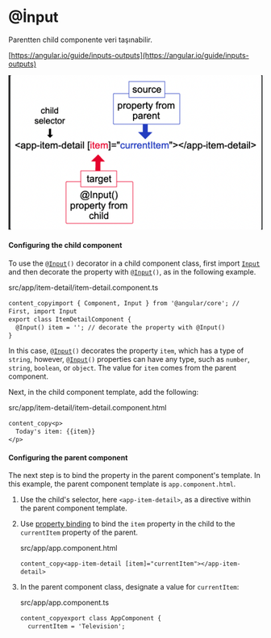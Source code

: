 # @İnput

Parentten child componente veri taşınabilir.

[https://angular.io/guide/inputs-outputs](https://angular.io/guide/inputs-outputs)

![](<../../.gitbook/assets/Screen Shot 2022-05-13 at 01.10.53.png>)



#### Configuring the child component <a href="#configuring-the-child-component" id="configuring-the-child-component"></a>

To use the `@`[`Input`](https://angular.io/api/core/Input)`()` decorator in a child component class, first import [`Input`](https://angular.io/api/core/Input) and then decorate the property with `@`[`Input`](https://angular.io/api/core/Input)`()`, as in the following example.

src/app/item-detail/item-detail.component.ts

```
content_copyimport { Component, Input } from '@angular/core'; // First, import Input
export class ItemDetailComponent {
  @Input() item = ''; // decorate the property with @Input()
}
```

In this case, `@`[`Input`](https://angular.io/api/core/Input)`()` decorates the property `item`, which has a type of `string`, however, `@`[`Input`](https://angular.io/api/core/Input)`()` properties can have any type, such as `number`, `string`, `boolean`, or `object`. The value for `item` comes from the parent component.

Next, in the child component template, add the following:

src/app/item-detail/item-detail.component.html

```
content_copy<p>
  Today's item: {{item}}
</p>
```

#### Configuring the parent component <a href="#configuring-the-parent-component" id="configuring-the-parent-component"></a>

The next step is to bind the property in the parent component's template. In this example, the parent component template is `app.component.html`.

1. Use the child's selector, here `<app-item-detail>`, as a directive within the parent component template.
2.  Use [property binding](https://angular.io/guide/property-binding) to bind the `item` property in the child to the `currentItem` property of the parent.

    src/app/app.component.html

    ```
    content_copy<app-item-detail [item]="currentItem"></app-item-detail>
    ```
3.  In the parent component class, designate a value for `currentItem`:

    src/app/app.component.ts

    ```
    content_copyexport class AppComponent {
      currentItem = 'Television';
    ```
